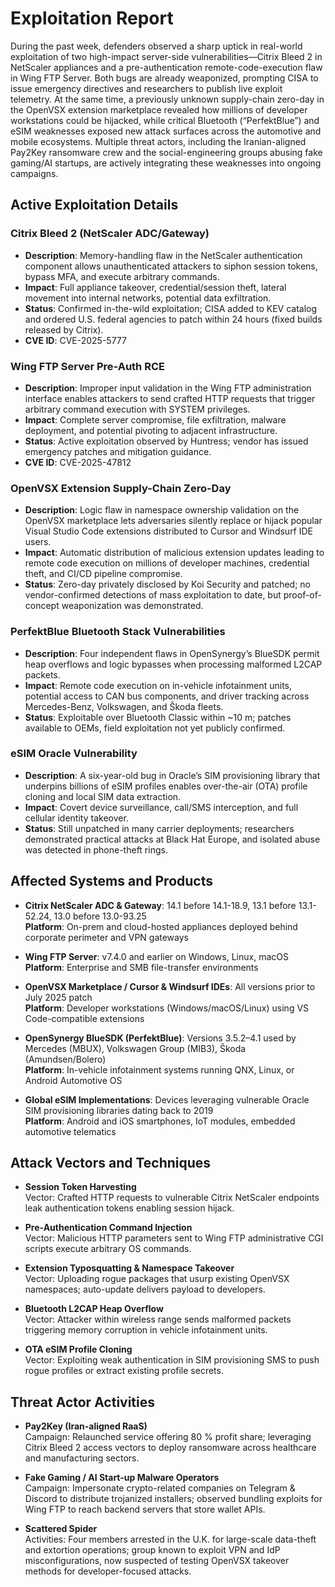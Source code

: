 # Exploitation Report

During the past week, defenders observed a sharp uptick in real-world exploitation of two high-impact server-side vulnerabilities—Citrix Bleed 2 in NetScaler appliances and a pre-authentication remote-code-execution flaw in Wing FTP Server. Both bugs are already weaponized, prompting CISA to issue emergency directives and researchers to publish live exploit telemetry. At the same time, a previously unknown supply-chain zero-day in the OpenVSX extension marketplace revealed how millions of developer workstations could be hijacked, while critical Bluetooth (“PerfektBlue”) and eSIM weaknesses exposed new attack surfaces across the automotive and mobile ecosystems. Multiple threat actors, including the Iranian-aligned Pay2Key ransomware crew and the social-engineering groups abusing fake gaming/AI startups, are actively integrating these weaknesses into ongoing campaigns.

## Active Exploitation Details

### Citrix Bleed 2 (NetScaler ADC/Gateway)
- **Description**: Memory-handling flaw in the NetScaler authentication component allows unauthenticated attackers to siphon session tokens, bypass MFA, and execute arbitrary commands.
- **Impact**: Full appliance takeover, credential/session theft, lateral movement into internal networks, potential data exfiltration.
- **Status**: Confirmed in-the-wild exploitation; CISA added to KEV catalog and ordered U.S. federal agencies to patch within 24 hours (fixed builds released by Citrix).
- **CVE ID**: CVE-2025-5777

### Wing FTP Server Pre-Auth RCE
- **Description**: Improper input validation in the Wing FTP administration interface enables attackers to send crafted HTTP requests that trigger arbitrary command execution with SYSTEM privileges.
- **Impact**: Complete server compromise, file exfiltration, malware deployment, and potential pivoting to adjacent infrastructure.
- **Status**: Active exploitation observed by Huntress; vendor has issued emergency patches and mitigation guidance.
- **CVE ID**: CVE-2025-47812

### OpenVSX Extension Supply-Chain Zero-Day
- **Description**: Logic flaw in namespace ownership validation on the OpenVSX marketplace lets adversaries silently replace or hijack popular Visual Studio Code extensions distributed to Cursor and Windsurf IDE users.
- **Impact**: Automatic distribution of malicious extension updates leading to remote code execution on millions of developer machines, credential theft, and CI/CD pipeline compromise.
- **Status**: Zero-day privately disclosed by Koi Security and patched; no vendor-confirmed detections of mass exploitation to date, but proof-of-concept weaponization was demonstrated.

### PerfektBlue Bluetooth Stack Vulnerabilities
- **Description**: Four independent flaws in OpenSynergy’s BlueSDK permit heap overflows and logic bypasses when processing malformed L2CAP packets.
- **Impact**: Remote code execution on in-vehicle infotainment units, potential access to CAN bus components, and driver tracking across Mercedes-Benz, Volkswagen, and Škoda fleets.
- **Status**: Exploitable over Bluetooth Classic within ~10 m; patches available to OEMs, field exploitation not yet publicly confirmed.

### eSIM Oracle Vulnerability
- **Description**: A six-year-old bug in Oracle’s SIM provisioning library that underpins billions of eSIM profiles enables over-the-air (OTA) profile cloning and local SIM data extraction.
- **Impact**: Covert device surveillance, call/SMS interception, and full cellular identity takeover.
- **Status**: Still unpatched in many carrier deployments; researchers demonstrated practical attacks at Black Hat Europe, and isolated abuse was detected in phone-theft rings.

## Affected Systems and Products

- **Citrix NetScaler ADC & Gateway**: 14.1 before 14.1-18.9, 13.1 before 13.1-52.24, 13.0 before 13.0-93.25  
  **Platform**: On-prem and cloud-hosted appliances deployed behind corporate perimeter and VPN gateways

- **Wing FTP Server**: v7.4.0 and earlier on Windows, Linux, macOS  
  **Platform**: Enterprise and SMB file-transfer environments

- **OpenVSX Marketplace / Cursor & Windsurf IDEs**: All versions prior to July 2025 patch  
  **Platform**: Developer workstations (Windows/macOS/Linux) using VS Code-compatible extensions

- **OpenSynergy BlueSDK (PerfektBlue)**: Versions 3.5.2–4.1 used by Mercedes (MBUX), Volkswagen Group (MIB3), Škoda (Amundsen/Bolero)  
  **Platform**: In-vehicle infotainment systems running QNX, Linux, or Android Automotive OS

- **Global eSIM Implementations**: Devices leveraging vulnerable Oracle SIM provisioning libraries dating back to 2019  
  **Platform**: Android and iOS smartphones, IoT modules, embedded automotive telematics

## Attack Vectors and Techniques

- **Session Token Harvesting**  
  Vector: Crafted HTTP requests to vulnerable Citrix NetScaler endpoints leak authentication tokens enabling session hijack.

- **Pre-Authentication Command Injection**  
  Vector: Malicious HTTP parameters sent to Wing FTP administrative CGI scripts execute arbitrary OS commands.

- **Extension Typosquatting & Namespace Takeover**  
  Vector: Uploading rogue packages that usurp existing OpenVSX namespaces; auto-update delivers payload to developers.

- **Bluetooth L2CAP Heap Overflow**  
  Vector: Attacker within wireless range sends malformed packets triggering memory corruption in vehicle infotainment units.

- **OTA eSIM Profile Cloning**  
  Vector: Exploiting weak authentication in SIM provisioning SMS to push rogue profiles or extract existing profile secrets.

## Threat Actor Activities

- **Pay2Key (Iran-aligned RaaS)**  
  Campaign: Relaunched service offering 80 % profit share; leveraging Citrix Bleed 2 access vectors to deploy ransomware across healthcare and manufacturing sectors.

- **Fake Gaming / AI Start-up Malware Operators**  
  Campaign: Impersonate crypto-related companies on Telegram & Discord to distribute trojanized installers; observed bundling exploits for Wing FTP to reach backend servers that store wallet APIs.

- **Scattered Spider**  
  Activities: Four members arrested in the U.K. for large-scale data-theft and extortion operations; group known to exploit VPN and IdP misconfigurations, now suspected of testing OpenVSX takeover methods for developer-focused attacks.

